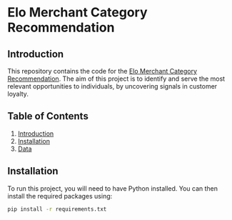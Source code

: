 # Elo Merchant Category Recommendation

## Introduction
This repository contains the code for the [Elo Merchant Category Recommendation](https://www.kaggle.com/competitions/elo-merchant-category-recommendation). The aim of this project is to identify and serve the most relevant opportunities to individuals, by uncovering signals in customer loyalty.

## Table of Contents
1. [Introduction](#introduction)
2. [Installation](#installation)
3. [Data](#data)

## Installation

To run this project, you will need to have Python installed. You can then install the required packages using:

```bash
pip install -r requirements.txt
```

